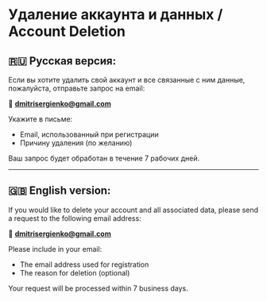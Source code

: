 # Удаление аккаунта и данных / Account Deletion

## 🇷🇺 Русская версия:

Если вы хотите удалить свой аккаунт и все связанные с ним данные, пожалуйста, отправьте запрос на email:

📧 **dmitrisergienko@gmail.com**

Укажите в письме:
- Email, использованный при регистрации
- Причину удаления (по желанию)

Ваш запрос будет обработан в течение 7 рабочих дней.

---

## 🇬🇧 English version:

If you would like to delete your account and all associated data, please send a request to the following email address:

📧 **dmitrisergienko@gmail.com**

Please include in your email:
- The email address used for registration
- The reason for deletion (optional)

Your request will be processed within 7 business days.
